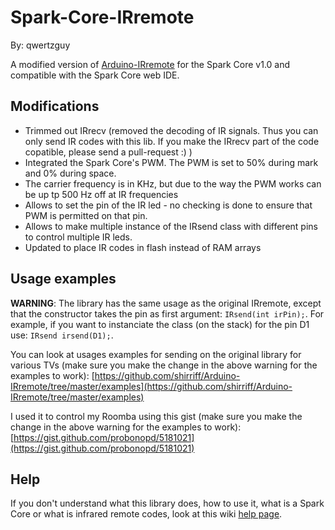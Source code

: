 Spark-Core-IRremote
===================
By: qwertzguy

A modified version of [Arduino-IRremote](https://github.com/shirriff/Arduino-IRremote) for the Spark Core v1.0 and compatible with the Spark Core web IDE.

Modifications
-------------

* Trimmed out IRrecv (removed the decoding of IR signals. Thus you can only send IR codes with this lib. If you make the IRrecv part of the code copatible, please send a pull-request :) )
* Integrated the Spark Core's PWM. The PWM is set to 50% during mark and 0% during space. 
* The carrier frequency is in KHz, but due to the way the PWM works can be up tp 500 Hz off at IR frequencies
* Allows to set the pin of the IR led - no checking is done to ensure that PWM is permitted on that pin.
* Allows to make multiple instance of the IRsend class with different pins to control multiple IR leds.
* Updated to place IR codes in flash instead of RAM arrays

Usage examples
--------------

**WARNING**: The library has the same usage as the original IRremote, except that the constructor takes the pin as first argument: `IRsend(int irPin);`. For example, if you want to instanciate the class (on the stack) for the pin D1 use: `IRsend irsend(D1);`.

You can look at usages examples for sending on the original library for various TVs (make sure you make the change in the above warning for the examples to work): [https://github.com/shirriff/Arduino-IRremote/tree/master/examples](https://github.com/shirriff/Arduino-IRremote/tree/master/examples)

I used it to control my Roomba using this gist (make sure you make the change in the above warning for the examples to work): [https://gist.github.com/probonopd/5181021](https://gist.github.com/probonopd/5181021)

Help
----

If you don't understand what this library does, how to use it, what is a Spark Core or what is infrared remote codes, look at this wiki [help page](https://github.com/qwertzguy/Spark-Core-IRremote/wiki/Help).
